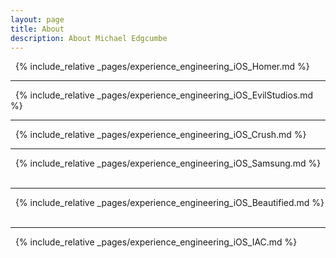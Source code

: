 ```yaml
---
layout: page
title: About
description: About Michael Edgcumbe
---
```


&nbsp;
{% include_relative _pages/experience_engineering_iOS_Homer.md %}
&nbsp;
   * * *
&nbsp;
{% include_relative _pages/experience_engineering_iOS_EvilStudios.md %}
&nbsp;
   * * *
&nbsp;
{% include_relative _pages/experience_engineering_iOS_Crush.md %}
&nbsp;
   * * *
&nbsp;
{% include_relative _pages/experience_engineering_iOS_Samsung.md %}
&nbsp;
   * * *
&nbsp;
{% include_relative _pages/experience_engineering_iOS_Beautified.md %}
&nbsp;
   * * *
&nbsp;
{% include_relative _pages/experience_engineering_iOS_IAC.md %}
&nbsp;
